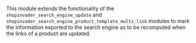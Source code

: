 This module extends the functionality of the `shopinvader_search_engine_update` and
`shopinvader_search_engine_product_template_multi_link` modules to mark the information
exported to the search engine as to be recomputed when the links of a product are
updated.
